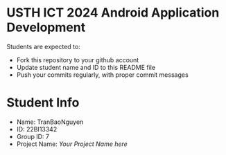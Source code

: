 USTH ICT 2024 Android Application Development
=====================================================

Students are expected to:

* Fork this repository to your github account
* Update student name and ID to this README file
* Push your commits regularly, with proper commit messages

Student Info
=======================

* Name: TranBaoNguyen
* ID: 22BI13342
* Group ID: 7
* Project Name: *Your Project Name here*
